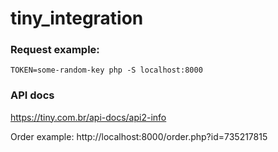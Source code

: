 # tiny_integration

### Request example:
`TOKEN=some-random-key php -S localhost:8000`

### API docs
https://tiny.com.br/api-docs/api2-info


Order example: http://localhost:8000/order.php?id=735217815
